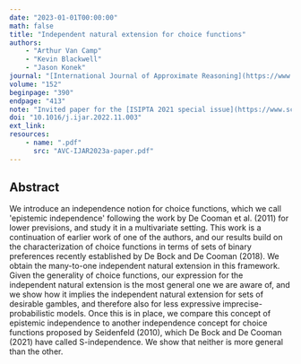 ```yaml
---
date: "2023-01-01T00:00:00"
math: false
title: "Independent natural extension for choice functions"
authors:
    - "Arthur Van Camp"
    - "Kevin Blackwell"
    - "Jason Konek"
journal: "[International Journal of Approximate Reasoning](https://www.sciencedirect.com/journal/international-journal-of-approximate-reasoning)"
volume: "152"
beginpage: "390"
endpage: "413"
note: "Invited paper for the [ISIPTA 2021 special issue](https://www.sciencedirect.com/journal/international-journal-of-approximate-reasoning/special-issue/1019TQ12326)"
doi: "10.1016/j.ijar.2022.11.003"
ext_link:
resources:
    - name: ".pdf"
      src: "AVC-IJAR2023a-paper.pdf"
---
```


## Abstract
We introduce an independence notion for choice functions, which we call 'epistemic independence' following the work by De Cooman et al. (2011) for lower previsions, and study it in a multivariate setting. This work is a continuation of earlier work of one of the authors, and our results build on the characterization of choice functions in terms of sets of binary preferences recently established by De Bock and De Cooman (2018). We obtain the many-to-one independent natural extension in this framework. Given the generality of choice functions, our expression for the independent natural extension is the most general one we are aware of, and we show how it implies the independent natural extension for sets of desirable gambles, and therefore also for less expressive imprecise-probabilistic models. Once this is in place, we compare this concept of epistemic independence to another independence concept for choice functions proposed by Seidenfeld (2010), which De Bock and De Cooman (2021) have called S-independence. We show that neither is more general than the other.